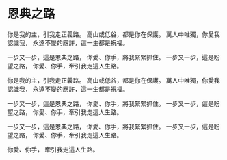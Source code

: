 # 恩典之路

你是我的主，引我走正義路。
高山或低谷，都是你在保護。
萬人中唯獨，你愛我認識我，
永遠不變的應許，這一生都是祝福。

一步又一步，這是恩典之路，
你愛、你手，將我緊緊抓住。
一步又一步，這是盼望之路，
你愛、你手，牽引我走這人生路。

你是我的主，引我走正義路。
高山或低谷，都是你在保護。
萬人中唯獨，你愛我認識我，
永遠不變的應許，這一生都是祝福。

一步又一步，這是恩典之路，
你愛、你手，將我緊緊抓住。
一步又一步，這是盼望之路，
你愛、你手，牽引我走這人生路。

一步又一步，這是恩典之路，
你愛、你手，將我緊緊抓住。
一步又一步，這是盼望之路，
你愛、你手，牽引我走這人生路。

你愛、你手，
牽引我走這人生路。
